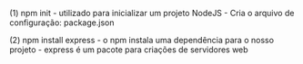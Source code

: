 (1) npm init 
    - utilizado para inicializar um projeto NodeJS
    - Cria o arquivo de configuração: package.json

(2) npm install express
    - o npm instala uma dependência para o nosso projeto
    - express é um pacote para criações de servidores web